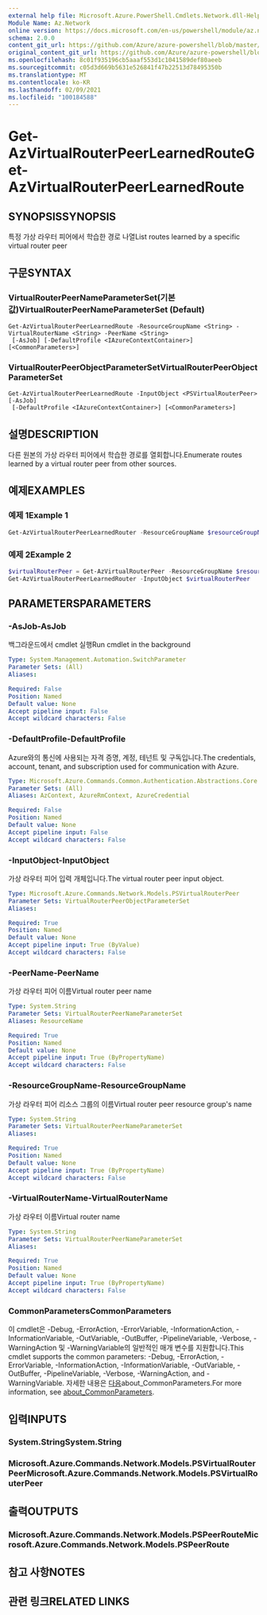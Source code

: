 ```yaml
---
external help file: Microsoft.Azure.PowerShell.Cmdlets.Network.dll-Help.xml
Module Name: Az.Network
online version: https://docs.microsoft.com/en-us/powershell/module/az.network/get-azvirtualrouterpeerlearnedroute
schema: 2.0.0
content_git_url: https://github.com/Azure/azure-powershell/blob/master/src/Network/Network/help/Get-AzVirtualRouterPeerLearnedRoute.md
original_content_git_url: https://github.com/Azure/azure-powershell/blob/master/src/Network/Network/help/Get-AzVirtualRouterPeerLearnedRoute.md
ms.openlocfilehash: 8c01f935196cb5aaaf553d1c1041589def80aeeb
ms.sourcegitcommit: c05d3d669b5631e526841f47b22513d78495350b
ms.translationtype: MT
ms.contentlocale: ko-KR
ms.lasthandoff: 02/09/2021
ms.locfileid: "100184588"
---
```

# <span data-ttu-id="a5b4e-101">Get-AzVirtualRouterPeerLearnedRoute</span><span class="sxs-lookup"><span data-stu-id="a5b4e-101">Get-AzVirtualRouterPeerLearnedRoute</span></span>

## <span data-ttu-id="a5b4e-102">SYNOPSIS</span><span class="sxs-lookup"><span data-stu-id="a5b4e-102">SYNOPSIS</span></span>
<span data-ttu-id="a5b4e-103">특정 가상 라우터 피어에서 학습한 경로 나열</span><span class="sxs-lookup"><span data-stu-id="a5b4e-103">List routes learned by a specific virtual router peer</span></span>

## <span data-ttu-id="a5b4e-104">구문</span><span class="sxs-lookup"><span data-stu-id="a5b4e-104">SYNTAX</span></span>

### <span data-ttu-id="a5b4e-105">VirtualRouterPeerNameParameterSet(기본값)</span><span class="sxs-lookup"><span data-stu-id="a5b4e-105">VirtualRouterPeerNameParameterSet (Default)</span></span>
```
Get-AzVirtualRouterPeerLearnedRoute -ResourceGroupName <String> -VirtualRouterName <String> -PeerName <String>
 [-AsJob] [-DefaultProfile <IAzureContextContainer>] [<CommonParameters>]
```

### <span data-ttu-id="a5b4e-106">VirtualRouterPeerObjectParameterSet</span><span class="sxs-lookup"><span data-stu-id="a5b4e-106">VirtualRouterPeerObjectParameterSet</span></span>
```
Get-AzVirtualRouterPeerLearnedRoute -InputObject <PSVirtualRouterPeer> [-AsJob]
 [-DefaultProfile <IAzureContextContainer>] [<CommonParameters>]
```

## <span data-ttu-id="a5b4e-107">설명</span><span class="sxs-lookup"><span data-stu-id="a5b4e-107">DESCRIPTION</span></span>
<span data-ttu-id="a5b4e-108">다른 원본의 가상 라우터 피어에서 학습한 경로를 열회합니다.</span><span class="sxs-lookup"><span data-stu-id="a5b4e-108">Enumerate routes learned by a virtual router peer from other sources.</span></span>

## <span data-ttu-id="a5b4e-109">예제</span><span class="sxs-lookup"><span data-stu-id="a5b4e-109">EXAMPLES</span></span>

### <span data-ttu-id="a5b4e-110">예제 1</span><span class="sxs-lookup"><span data-stu-id="a5b4e-110">Example 1</span></span>
```powershell
Get-AzVirtualRouterPeerLearnedRouter -ResourceGroupName $resourceGroupName -VirtualRouterName $virtualRouterName -PeerName $peerName
```

### <span data-ttu-id="a5b4e-111">예제 2</span><span class="sxs-lookup"><span data-stu-id="a5b4e-111">Example 2</span></span>
```powershell
$virtualRouterPeer = Get-AzVirtualRouterPeer -ResourceGroupName $resourceGroupName -VirtualRouterName $virtualRouterName -PeerName $peerName
Get-AzVirtualRouterPeerLearnedRouter -InputObject $virtualRouterPeer
```

## <span data-ttu-id="a5b4e-112">PARAMETERS</span><span class="sxs-lookup"><span data-stu-id="a5b4e-112">PARAMETERS</span></span>

### <span data-ttu-id="a5b4e-113">-AsJob</span><span class="sxs-lookup"><span data-stu-id="a5b4e-113">-AsJob</span></span>
<span data-ttu-id="a5b4e-114">백그라운드에서 cmdlet 실행</span><span class="sxs-lookup"><span data-stu-id="a5b4e-114">Run cmdlet in the background</span></span>

```yaml
Type: System.Management.Automation.SwitchParameter
Parameter Sets: (All)
Aliases:

Required: False
Position: Named
Default value: None
Accept pipeline input: False
Accept wildcard characters: False
```

### <span data-ttu-id="a5b4e-115">-DefaultProfile</span><span class="sxs-lookup"><span data-stu-id="a5b4e-115">-DefaultProfile</span></span>
<span data-ttu-id="a5b4e-116">Azure와의 통신에 사용되는 자격 증명, 계정, 테넌트 및 구독입니다.</span><span class="sxs-lookup"><span data-stu-id="a5b4e-116">The credentials, account, tenant, and subscription used for communication with Azure.</span></span>

```yaml
Type: Microsoft.Azure.Commands.Common.Authentication.Abstractions.Core.IAzureContextContainer
Parameter Sets: (All)
Aliases: AzContext, AzureRmContext, AzureCredential

Required: False
Position: Named
Default value: None
Accept pipeline input: False
Accept wildcard characters: False
```

### <span data-ttu-id="a5b4e-117">-InputObject</span><span class="sxs-lookup"><span data-stu-id="a5b4e-117">-InputObject</span></span>
<span data-ttu-id="a5b4e-118">가상 라우터 피어 입력 개체입니다.</span><span class="sxs-lookup"><span data-stu-id="a5b4e-118">The virtual router peer input object.</span></span>

```yaml
Type: Microsoft.Azure.Commands.Network.Models.PSVirtualRouterPeer
Parameter Sets: VirtualRouterPeerObjectParameterSet
Aliases:

Required: True
Position: Named
Default value: None
Accept pipeline input: True (ByValue)
Accept wildcard characters: False
```

### <span data-ttu-id="a5b4e-119">-PeerName</span><span class="sxs-lookup"><span data-stu-id="a5b4e-119">-PeerName</span></span>
<span data-ttu-id="a5b4e-120">가상 라우터 피어 이름</span><span class="sxs-lookup"><span data-stu-id="a5b4e-120">Virtual router peer name</span></span>

```yaml
Type: System.String
Parameter Sets: VirtualRouterPeerNameParameterSet
Aliases: ResourceName

Required: True
Position: Named
Default value: None
Accept pipeline input: True (ByPropertyName)
Accept wildcard characters: False
```

### <span data-ttu-id="a5b4e-121">-ResourceGroupName</span><span class="sxs-lookup"><span data-stu-id="a5b4e-121">-ResourceGroupName</span></span>
<span data-ttu-id="a5b4e-122">가상 라우터 피어 리소스 그룹의 이름</span><span class="sxs-lookup"><span data-stu-id="a5b4e-122">Virtual router peer resource group's name</span></span>

```yaml
Type: System.String
Parameter Sets: VirtualRouterPeerNameParameterSet
Aliases:

Required: True
Position: Named
Default value: None
Accept pipeline input: True (ByPropertyName)
Accept wildcard characters: False
```

### <span data-ttu-id="a5b4e-123">-VirtualRouterName</span><span class="sxs-lookup"><span data-stu-id="a5b4e-123">-VirtualRouterName</span></span>
<span data-ttu-id="a5b4e-124">가상 라우터 이름</span><span class="sxs-lookup"><span data-stu-id="a5b4e-124">Virtual router name</span></span>

```yaml
Type: System.String
Parameter Sets: VirtualRouterPeerNameParameterSet
Aliases:

Required: True
Position: Named
Default value: None
Accept pipeline input: True (ByPropertyName)
Accept wildcard characters: False
```

### <span data-ttu-id="a5b4e-125">CommonParameters</span><span class="sxs-lookup"><span data-stu-id="a5b4e-125">CommonParameters</span></span>
<span data-ttu-id="a5b4e-126">이 cmdlet은 -Debug, -ErrorAction, -ErrorVariable, -InformationAction, -InformationVariable, -OutVariable, -OutBuffer, -PipelineVariable, -Verbose, -WarningAction 및 -WarningVariable의 일반적인 매개 변수를 지원합니다.</span><span class="sxs-lookup"><span data-stu-id="a5b4e-126">This cmdlet supports the common parameters: -Debug, -ErrorAction, -ErrorVariable, -InformationAction, -InformationVariable, -OutVariable, -OutBuffer, -PipelineVariable, -Verbose, -WarningAction, and -WarningVariable.</span></span> <span data-ttu-id="a5b4e-127">자세한 내용은 [다음](http://go.microsoft.com/fwlink/?LinkID=113216)about_CommonParameters.</span><span class="sxs-lookup"><span data-stu-id="a5b4e-127">For more information, see [about_CommonParameters](http://go.microsoft.com/fwlink/?LinkID=113216).</span></span>

## <span data-ttu-id="a5b4e-128">입력</span><span class="sxs-lookup"><span data-stu-id="a5b4e-128">INPUTS</span></span>

### <span data-ttu-id="a5b4e-129">System.String</span><span class="sxs-lookup"><span data-stu-id="a5b4e-129">System.String</span></span>

### <span data-ttu-id="a5b4e-130">Microsoft.Azure.Commands.Network.Models.PSVirtualRouterPeer</span><span class="sxs-lookup"><span data-stu-id="a5b4e-130">Microsoft.Azure.Commands.Network.Models.PSVirtualRouterPeer</span></span>

## <span data-ttu-id="a5b4e-131">출력</span><span class="sxs-lookup"><span data-stu-id="a5b4e-131">OUTPUTS</span></span>

### <span data-ttu-id="a5b4e-132">Microsoft.Azure.Commands.Network.Models.PSPeerRoute</span><span class="sxs-lookup"><span data-stu-id="a5b4e-132">Microsoft.Azure.Commands.Network.Models.PSPeerRoute</span></span>

## <span data-ttu-id="a5b4e-133">참고 사항</span><span class="sxs-lookup"><span data-stu-id="a5b4e-133">NOTES</span></span>

## <span data-ttu-id="a5b4e-134">관련 링크</span><span class="sxs-lookup"><span data-stu-id="a5b4e-134">RELATED LINKS</span></span>
